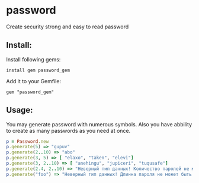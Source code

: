 # password
Create security strong and easy to read password
## Install:
Install following gems:
```
install gem password_gem
```
Add it to your Gemfile:
```
gem "password_gem"
```

## Usage:
 You may generate password with numerous symbols. Also you have abbility to create as many passwords as you need at once.
 ``` ruby
p = Password.new
p.generate(5) => "gupuv"
p.generate(2..10) => "abo"
p.generate(3, 5) => [ "elaxo", "taken", "elevi"]
p.generate(3, 2..10) => [ "anehingu", "jupiceri", "tuqusafe"]
p.generate(2.4, 2..10) => "Неверный тип данных! Количество паролей не может быть Float"
p.generate("foo") => "Неверный тип данных! Длинна пароля не может быть String"
